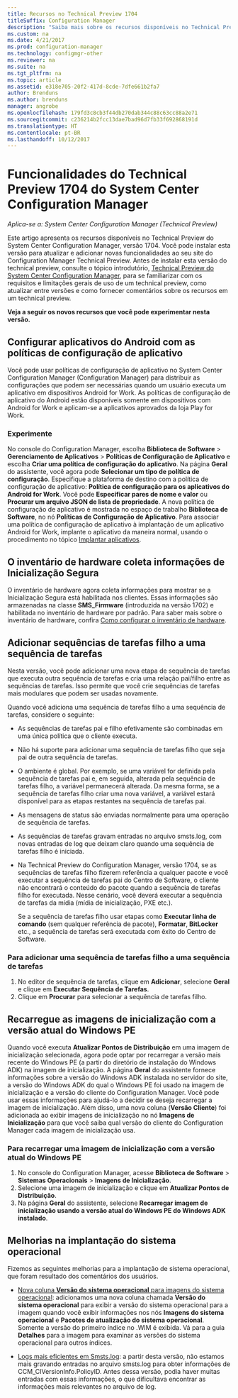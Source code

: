 ```yaml
---
title: Recursos no Technical Preview 1704
titleSuffix: Configuration Manager
description: "Saiba mais sobre os recursos disponíveis no Technical Preview do System Center Configuration Manager, versão 1704."
ms.custom: na
ms.date: 4/21/2017
ms.prod: configuration-manager
ms.technology: configmgr-other
ms.reviewer: na
ms.suite: na
ms.tgt_pltfrm: na
ms.topic: article
ms.assetid: e318e705-20f2-417d-8cde-7dfe661b2fa7
author: Brenduns
ms.author: brenduns
manager: angrobe
ms.openlocfilehash: 179fd3c8cb3f44db270dab344c88c63cc88a2e71
ms.sourcegitcommit: c236214b2fcc13dae7bad96d7fb33f692868191d
ms.translationtype: HT
ms.contentlocale: pt-BR
ms.lasthandoff: 10/12/2017
---
```

# <a name="capabilities-in-technical-preview-1704-for-system-center-configuration-manager"></a>Funcionalidades do Technical Preview 1704 do System Center Configuration Manager

*Aplica-se a: System Center Configuration Manager (Technical Preview)*

Este artigo apresenta os recursos disponíveis no Technical Preview do System Center Configuration Manager, versão 1704. Você pode instalar esta versão para atualizar e adicionar novas funcionalidades ao seu site do Configuration Manager Technical Preview. Antes de instalar esta versão do technical preview, consulte o tópico introdutório, [Technical Preview do System Center Configuration Manager](../../core/get-started/technical-preview.md), para se familiarizar com os requisitos e limitações gerais de uso de um technical preview, como atualizar entre versões e como fornecer comentários sobre os recursos em um technical preview.    


**Veja a seguir os novos recursos que você pode experimentar nesta versão.**  

## <a name="configure-android-apps-with-app-configuration-policies"></a>Configurar aplicativos do Android com as políticas de configuração de aplicativo
Você pode usar políticas de configuração de aplicativo no System Center Configuration Manager (Configuration Manager) para distribuir as configurações que podem ser necessárias quando um usuário executa um aplicativo em dispositivos Android for Work. As políticas de configuração de aplicativo do Android estão disponíveis somente em dispositivos com Android for Work e aplicam-se a aplicativos aprovados da loja Play for Work.

### <a name="try-it-out"></a>Experimente                 

No console do Configuration Manager, escolha **Biblioteca de Software** > **Gerenciamento de Aplicativos** > **Políticas de Configuração de Aplicativo** e escolha **Criar uma política de configuração do aplicativo**. Na página **Geral** do assistente, você agora pode **Selecionar um tipo de política de configuração**. Especifique a plataforma de destino com a política de configuração de aplicativo: **Política de configuração para os aplicativos do Android for Work**. Você pode **Especificar pares de nome e valor** ou **Procurar um arquivo JSON de lista de propriedade**. A nova política de configuração de aplicativo é mostrada no espaço de trabalho **Biblioteca de Software**, no nó **Políticas de Configuração de Aplicativo**. Para associar uma política de configuração de aplicativo à implantação de um aplicativo Android for Work, implante o aplicativo da maneira normal, usando o procedimento no tópico [Implantar aplicativos](/sccm/apps/deploy-use/deploy-applications).

## <a name="hardware-inventory-collects-secure-boot-information"></a>O inventário de hardware coleta informações de Inicialização Segura
O inventário de hardware agora coleta informações para mostrar se a Inicialização Segura está habilitada nos clientes. Essas informações são armazenadas na classe **SMS_Firmware** (introduzida na versão 1702) e habilitada no inventário de hardware por padrão. Para saber mais sobre o inventário de hardware, confira [Como configurar o inventário de hardware](/sccm/core/clients/manage/inventory/configure-hardware-inventory).

## <a name="add-child-task-sequences-to-a-task-sequence"></a>Adicionar sequências de tarefas filho a uma sequência de tarefas
Nesta versão, você pode adicionar uma nova etapa de sequência de tarefas que executa outra sequência de tarefas e cria uma relação pai/filho entre as sequências de tarefas. Isso permite que você crie sequências de tarefas mais modulares que podem ser usadas novamente.  

Quando você adiciona uma sequência de tarefas filho a uma sequência de tarefas, considere o seguinte:

- As sequências de tarefas pai e filho efetivamente são combinadas em uma única política que o cliente executa.
- Não há suporte para adicionar uma sequência de tarefas filho que seja pai de outra sequência de tarefas.
- O ambiente é global. Por exemplo, se uma variável for definida pela sequência de tarefas pai e, em seguida, alterada pela sequência de tarefas filho, a variável permanecerá alterada. Da mesma forma, se a sequência de tarefas filho criar uma nova variável, a variável estará disponível para as etapas restantes na sequência de tarefas pai.
- As mensagens de status são enviadas normalmente para uma operação de sequência de tarefas.
- As sequências de tarefas gravam entradas no arquivo smsts.log, com novas entradas de log que deixam claro quando uma sequência de tarefas filho é iniciada.
- Na Technical Preview do Configuration Manager, versão 1704, se as sequências de tarefas filho fizerem referência a qualquer pacote e você executar a sequência de tarefas pai do Centro de Software, o cliente não encontrará o conteúdo do pacote quando a sequência de tarefas filho for executada. Nesse cenário, você deverá executar a sequência de tarefas da mídia (mídia de inicialização, PXE etc.).  

    Se a sequência de tarefas filho usar etapas como **Executar linha de comando** (sem qualquer referência de pacote), **Formatar**, **BitLocker** etc., a sequência de tarefas será executada com êxito do Centro de Software.

### <a name="to-add-a-child-task-sequence-to-a-task-sequence"></a>Para adicionar uma sequência de tarefas filho a uma sequência de tarefas
1. No editor de sequência de tarefas, clique em **Adicionar**, selecione **Geral** e clique em **Executar Sequência de Tarefas**.
2. Clique em **Procurar** para selecionar a sequência de tarefas filho.  

## <a name="reload-boot-images-with-current-windows-pe-version"></a>Recarregue as imagens de inicialização com a versão atual do Windows PE
Quando você executa **Atualizar Pontos de Distribuição** em uma imagem de inicialização selecionada, agora pode optar por recarregar a versão mais recente do Windows PE (a partir do diretório de instalação do Windows ADK) na imagem de inicialização. A página **Geral** do assistente fornece informações sobre a versão do Windows ADK instalada no servidor do site, a versão do Windows ADK do qual o Windows PE foi usado na imagem de inicialização e a versão do cliente do Configuration Manager. Você pode usar essas informações para ajudá-lo a decidir se deseja recarregar a imagem de inicialização. Além disso, uma nova coluna (**Versão Cliente**) foi adicionada ao exibir imagens de inicialização no nó **Imagens de Inicialização** para que você saiba qual versão do cliente do Configuration Manager cada imagem de inicialização usa.

### <a name="to-reload-a-boot-image-with-the-current-windows-pe-version"></a>Para recarregar uma imagem de inicialização com a versão atual do Windows PE

1. No console do Configuration Manager, acesse **Biblioteca de Software** > **Sistemas Operacionais** > **Imagens de Inicialização**.
2. Selecione uma imagem de inicialização e clique em **Atualizar Pontos de Distribuição**.
3. Na página **Geral** do assistente, selecione **Recarregar imagem de inicialização usando a versão atual do Windows PE do Windows ADK instalado**.

## <a name="improvements-to-operating-system-deployment"></a>Melhorias na implantação do sistema operacional
Fizemos as seguintes melhorias para a implantação de sistema operacional, que foram resultado dos comentários dos usuários.

- [Nova coluna **Versão do sistema operacional** para imagens do sistema operacional](https://configurationmanager.uservoice.com/forums/300492-ideas/suggestions/17558407-add-a-column-to-the-operating-system-images-node-f): adicionamos uma nova coluna chamada **Versão do sistema operacional** para exibir a versão do sistema operacional para a imagem quando você exibir informações nos nós **Imagens do sistema operacional** e **Pacotes de atualização do sistema operacional**. Somente a versão do primeiro índice no .WIM é exibida. Vá para a guia **Detalhes** para a imagem para examinar as versões do sistema operacional para outros índices.

- [Logs mais eficientes em Smsts.log](https://configurationmanager.uservoice.com/forums/300492-ideas/suggestions/16791919-stop-filling-smsts-log-with-useless): a partir desta versão, não estamos mais gravando entradas no arquivo smsts.log para obter informações de CCM_CIVersionInfo.PolicyID. Antes dessa versão, podia haver muitas entradas com essas informações, o que dificultava encontrar as informações mais relevantes no arquivo de log.
